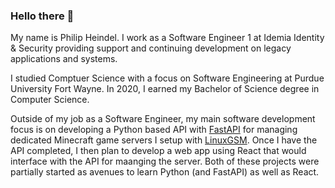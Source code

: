 ### Hello there 👋

My name is Philip Heindel. I work as a Software Engineer 1 at Idemia Identity & Security providing support and continuing development on legacy applications and systems. 

I studied Comptuer Science with a focus on Software Engineering at Purdue University Fort Wayne. In 2020, I earned my Bachelor of Science degree in Computer Science.

Outside of my job as a Software Engineer, my main software development focus is on developing a Python based API with [FastAPI](https://fastapi.tiangolo.com/) for managing dedicated Minecraft game servers I setup with [LinuxGSM](https://linuxgsm.com/). Once I have the API completed, I then plan to develop a web app using React that would interface with the API for maanging the server. Both of these projects were partially started as avenues to learn Python (and FastAPI) as well as React.

<!--![Top Langs](https://github-readme-stats.vercel.app/api/top-langs/?username=philipheindel&theme=buefy&layout=compact)-->
